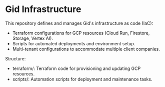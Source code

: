 ﻿# Gid Infrastructure

This repository defines and manages Gid's infrastructure as code (IaC):

- Terraform configurations for GCP resources (Cloud Run, Firestore, Storage, Vertex AI).
- Scripts for automated deployments and environment setup.
- Multi-tenant configurations to accommodate multiple client companies.

Structure:
- terraform/: Terraform code for provisioning and updating GCP resources.
- scripts/: Automation scripts for deployment and maintenance tasks.

